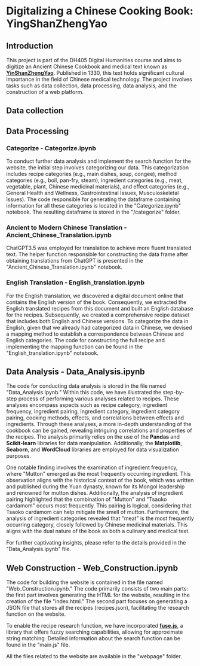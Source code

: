 # Digitalizing a Chinese Cooking Book: YingShanZhengYao
## Introduction
This project is part of the DH405 Digital Humanities course and aims to digitize an Ancient Chinese Cookbook and medical text known as [**YinShanZhengYao**](https://en.wikipedia.org/wiki/Yinshan_zhengyao). Published in 1330, this text holds significant cultural importance in the field of Chinese medical technology. The project involves tasks such as data collection, data processing, data analysis, and the construction of a web platform.

## Data collection


## Data Processing
### Categorize - Categorize.ipynb
To conduct further data analysis and implement the search function for the website, the initial step involves categorizing our data. This categorization includes recipe categories (e.g., main dishes, soup, congee), method categories (e.g., boil, pan-fry, steam), ingredient categories (e.g., meat, vegetable, plant, Chinese medicinal materials), and effect categories (e.g., General Health and Wellness, Gastrointestinal Issues, Musculoskeletal Issues). The code responsible for generating the dataframe containing information for all these categories is located in the "Categorize.ipynb" notebook. The resulting dataframe is stored in the "/categorize" folder.

### Ancient to Modern Chinese Translation - Ancient_Chinese_Translation.ipynb
ChatGPT3.5 was employed for translation to achieve more fluent translated text. The helper function responsible for constructing the data frame after obtaining translations from ChatGPT is presented in the "Ancient_Chinese_Translation.ipynb" notebook.

### English Translation - English_translation.ipynb
For the English translation, we discovered a digital document online that contains the English version of the book. Consequently, we extracted the English translated recipes from this document and built an English database for the recipes. Subsequently, we created a comprehensive recipe dataset that includes both English and Chinese versions. To categorize the data in English, given that we already had categorized data in Chinese, we devised a mapping method to establish a correspondence between Chinese and English categories. The code for constructing the full recipe and implementing the mapping function can be found in the "English_translation.ipynb" notebook.

## Data Analysis - Data_Analysis.ipynb
The code for conducting data analysis is stored in the file named "Data_Analysis.ipynb." Within this code, we have illustrated the step-by-step process of performing various analyses related to recipes. These analyses encompass aspects such as recipe category, ingredient frequency, ingredient pairing, ingredient category, ingredient category pairing, cooking methods, effects, and correlations between effects and ingredients. Through these analyses, a more in-depth understanding of the cookbook can be gained, revealing intriguing correlations and properties of the recipes. The analysis primarily relies on the use of the **Pandas** and **Scikit-learn** libraries for data manipulation. Additionally, the **Matplotlib**, **Seaborn**, and **WordCloud** libraries are employed for data visualization purposes.

One notable finding involves the examination of ingredient frequency, where "Mutton" emerged as the most frequently occurring ingredient. This observation aligns with the historical context of the book, which was written and published during the Yuan dynasty, known for its Mongol leadership and renowned for mutton dishes. Additionally, the analysis of ingredient pairing highlighted that the combination of "Mutton" and "Tsaoko cardamom" occurs most frequently. This pairing is logical, considering that Tsaoko cardamom can help mitigate the smell of mutton. Furthermore, the analysis of ingredient categories revealed that "meat" is the most frequently occurring category, closely followed by Chinese medicinal materials. This aligns with the dual nature of the book as both a culinary and medical text.

For further captivating insights, please refer to the details provided in the "Data_Analysis.ipynb" file.
## Web Construction - Web_Construction.ipynb
The code for building the website is contained in the file named "Web_Construction.ipynb." The code primarily consists of two main parts: the first part involves generating the HTML for the website, resulting in the creation of the file "index.html." The second part focuses on generating a JSON file that stores all the recipes (recipes.json), facilitating the research function on the website.

To enable the recipe research function, we have incorporated [**fuse.js**](https://www.fusejs.io/), a library that offers fuzzy searching capabilities, allowing for approximate string matching. Detailed information about the search function can be found in the "main.js" file.

All the files related to the website are available in the "webpage" folder.

